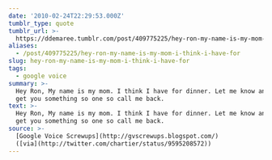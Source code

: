 ```yaml
---
date: '2010-02-24T22:29:53.000Z'
tumblr_type: quote
tumblr_url: >-
  https://ddemaree.tumblr.com/post/409775225/hey-ron-my-name-is-my-mom-i-think-i-have-for
aliases:
  - /post/409775225/hey-ron-my-name-is-my-mom-i-think-i-have-for
slug: hey-ron-my-name-is-my-mom-i-think-i-have-for
tags:
  - google voice
summary: >-
  Hey Ron, My name is my mom. I think I have for dinner. Let me know and I will
  get you something so one so call me back.
text: >-
  Hey Ron, My name is my mom. I think I have for dinner. Let me know and I will
  get you something so one so call me back.
source: >-
  [Google Voice Screwups](http://gvscrewups.blogspot.com/)
  ([via](http://twitter.com/chartier/status/9595208572))
---
```


